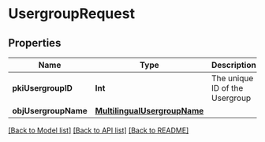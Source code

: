 # UsergroupRequest

## Properties
Name | Type | Description | Notes
------------ | ------------- | ------------- | -------------
**pkiUsergroupID** | **Int** | The unique ID of the Usergroup | [optional] 
**objUsergroupName** | [**MultilingualUsergroupName**](MultilingualUsergroupName.md) |  | 

[[Back to Model list]](../README.md#documentation-for-models) [[Back to API list]](../README.md#documentation-for-api-endpoints) [[Back to README]](../README.md)


